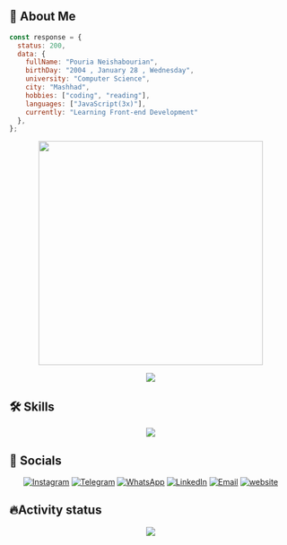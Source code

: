 ## 👋 About Me


```javascript
const response = {
  status: 200,
  data: {
    fullName: "Pouria Neishabourian",
    birthDay: "2004 , January 28 , Wednesday",
    university: "Computer Science",
    city: "Mashhad",
    hobbies: ["coding", "reading"],
    languages: ["JavaScript(3x)"],
    currently: "Learning Front-end Development"
  },
};
```

<p align="center">
  <img src="https://camo.githubusercontent.com/32f8c02627301a5b66691d277231cf1c4dff95398b1f44d0520eac5a1d6d1391/68747470733a2f2f6d65646961342e67697068792e636f6d2f6d656469612f336b50446d6f5764427051504e68436e55472f67697068792e676966" width="400px" />
</p>
<p align ="center">
  <a>
  <img src="https://visitcount.itsvg.in/api?id=poriNSH&label=Profile%20Views&color=12&icon=1&pretty=true" />
</a>
</p>

<h2>🛠️ Skills</h2>
<p align="center">
  <a>
    <img src="https://skillicons.dev/icons?i=reat,js,html,css,tailwind,sass,less,git,github,postman,figma,xd,wordpress,vscode" />
  </a>
</p>
<h2>📲 Socials</h2>

<div align="center">

[![Instagram](https://img.shields.io/badge/Instagram-%23E4405F.svg?logo=Instagram&logoColor=white)](https://www.instagram.com/leo___pori) [![Telegram](https://img.shields.io/badge/Telegram-0088cc?style=flat&logo=Telegram&logoColor=white)](https://t.me/webpori) [![WhatsApp](https://img.shields.io/badge/WhatsApp-25D366?style=flat&logo=WhatsApp&logoColor=white)](https://wa.me/989302473392) [![LinkedIn](https://img.shields.io/badge/LinkedIn-%230077B5.svg?logo=linkedin&logoColor=white)](https://www.linkedin.com/in/poriansh/) [![Email](https://img.shields.io/badge/Email-D14836?style=flat&logo=Gmail&logoColor=white)](mailto:poria.nsh@gmail.com) [![website](https://img.shields.io/badge/Website-0078D4?style=flat&logo=Globe&logoColor=white)](https://resome-work.ir)

  
</div>
<h2>🔥Activity status</h2>

<div align="center">
  <img src="https://github-readme-stats-salesp07.vercel.app/api?username=poriansh&count_private=true&theme=react&rank_icon=github&border_radius=10&hide_border=true&show_icons=true">
</div>

